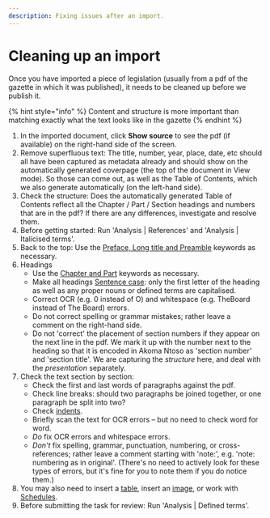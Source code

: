 ```yaml
---
description: Fixing issues after an import.
---
```


# Cleaning up an import

Once you have imported a piece of legislation \(usually from a pdf of the gazette in which it was published\), it needs to be cleaned up before we publish it.

{% hint style="info" %}
Content and structure is more important than matching exactly what the text looks like in the gazette
{% endhint %}

1. In the imported document, click **Show source** to see the pdf \(if available\) on the right-hand side of the screen.
2. Remove superfluous text: The title, number, year, place, date, etc should all have been captured as metadata already and should show on the automatically generated coverpage \(the top of the document in View mode\). So those can come out, as well as the Table of Contents, which we also generate automatically \(on the left-hand side\).
3. Check the structure: Does the automatically generated Table of Contents reflect all the Chapter / Part / Section headings and numbers that are in the pdf?  If there are any differences, investigate and resolve them.
4. Before getting started: Run 'Analysis \| References' and 'Analysis \| Italicised terms'.
5. Back to the top: Use the [Preface, Long title and Preamble](preface-and-preamble.md) keywords as necessary.
6. Headings
   * Use the [Chapter and Part](chapters.md) keywords as necessary.
   * Make all headings [Sentence case](https://docs.laws.africa/style-guides/south-african-by-laws#what-is-sentence-case): only the first letter of the heading as well as any proper nouns or defined terms are capitalised.
   * Correct OCR \(e.g. 0 instead of O\) and whitespace \(e.g. TheBoard instead of The Board\) errors.
   * Do not correct spelling or grammar mistakes; rather leave a comment on the right-hand side.
   * Do not 'correct' the placement of section numbers if they appear on the next line in the pdf. We mark it up with the number next to the heading so that it is encoded in Akoma Ntoso as 'section number' and 'section title'. We are capturing the _structure_ here, and deal with the _presentation_ separately.
7. Check the text section by section:
   * Check the first and last words of paragraphs against the pdf.
   * Check line breaks: should two paragraphs be joined together, or one paragraph be split into two?
   * Check [indents](indented-lists.md).
   * Briefly scan the text for OCR errors – but no need to check word for word.
   * _Do_ fix OCR errors and whitespace errors.
   * _Don't_ fix spelling, grammar, punctuation, numbering, or cross-references; rather leave a comment starting with 'note:', e.g. 'note: numbering as in original'. \(There's no need to actively look for these types of errors, but it's fine for you to note them if you do notice them.\)
8. You may also need to insert a [table](tables.md), insert an [image](images.md), or work with [Schedules](schedules.md).
9. Before submitting the task for review: Run 'Analysis \| Defined terms'.

